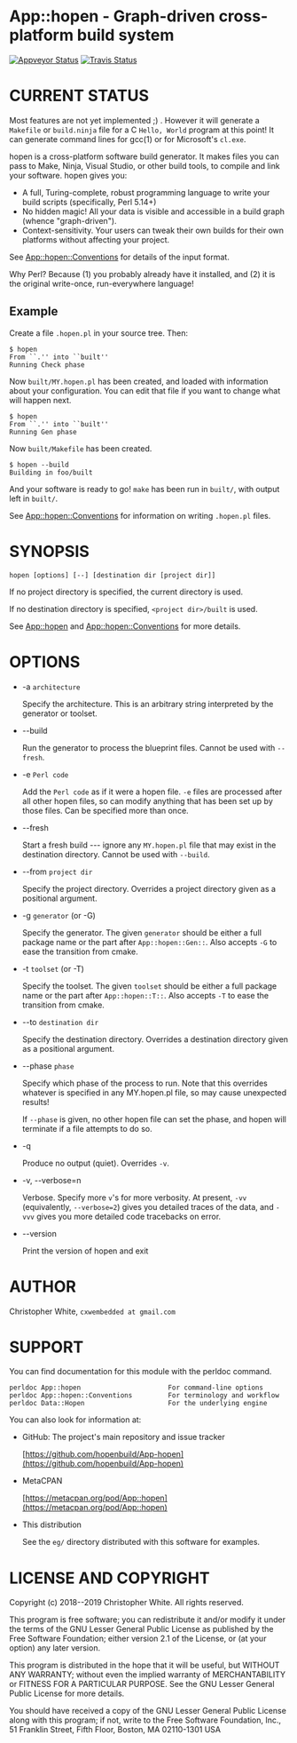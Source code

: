 # App::hopen - Graph-driven cross-platform build system

[![Appveyor Status](https://img.shields.io/appveyor/ci/cxw42/app-hopen.svg?logo=appveyor)](https://ci.appveyor.com/project/cxw42/app-hopen) [![Travis Status](https://img.shields.io/travis/hopenbuild/app-hopen.svg?logo=travis)](https://travis-ci.org/hopenbuild/app-hopen) 


# CURRENT STATUS

Most features are not yet implemented ;) .  However it will generate a
`Makefile` or `build.ninja` file for a C `Hello, World` program at this
point!  It can generate command lines for gcc(1) or for Microsoft's `cl.exe`.


hopen is a cross-platform software build generator.  It makes files you can
pass to Make, Ninja, Visual Studio, or other build tools, to compile and
link your software.  hopen gives you:

- A full, Turing-complete, robust programming language to write your
build scripts (specifically, Perl 5.14+)
- No hidden magic!  All your data is visible and accessible in a build graph
(whence "graph-driven").
- Context-sensitivity.  Your users can tweak their own builds for their own
platforms without affecting your project.

See [App::hopen::Conventions](https://metacpan.org/pod/App::hopen::Conventions) for details of the input format.

Why Perl?  Because (1) you probably already have it installed, and
(2) it is the original write-once, run-everywhere language!

## Example

Create a file `.hopen.pl` in your source tree.  Then:

    $ hopen
    From ``.'' into ``built''
    Running Check phase

Now `built/MY.hopen.pl` has been created, and loaded with information about
your configuration.  You can edit that file if you want to change what will
happen next.

    $ hopen
    From ``.'' into ``built''
    Running Gen phase

Now `built/Makefile` has been created.

    $ hopen --build
    Building in foo/built

And your software is ready to go!  `make` has been run in `built/`,
with output left in `built/`.

See [App::hopen::Conventions](https://metacpan.org/pod/App::hopen::Conventions) for information on writing `.hopen.pl` files.

# SYNOPSIS

    hopen [options] [--] [destination dir [project dir]]

If no project directory is specified, the current directory is used.

If no destination directory is specified, `<project dir>/built` is used.

See [App::hopen](https://metacpan.org/pod/App::hopen) and [App::hopen::Conventions](https://metacpan.org/pod/App::hopen::Conventions) for more details.

# OPTIONS

- -a `architecture`

    Specify the architecture.  This is an arbitrary string interpreted by the
    generator or toolset.

- --build

    Run the generator to process the blueprint files.  Cannot be used
    with `--fresh`.

- -e `Perl code`

    Add the `Perl code` as if it were a hopen file.  `-e` files are processed
    after all other hopen files, so can modify anything that has been set up
    by those files.  Can be specified more than once.

- --fresh

    Start a fresh build --- ignore any `MY.hopen.pl` file that may exist in
    the destination directory.  Cannot be used with `--build`.

- --from `project dir`

    Specify the project directory.  Overrides a project directory given as a
    positional argument.

- -g `generator` (or -G)

    Specify the generator.  The given `generator` should be either a full package
    name or the part after `App::hopen::Gen::`.  Also accepts `-G` to ease
    the transition from cmake.

- -t `toolset` (or -T)

    Specify the toolset.  The given `toolset` should be either a full package
    name or the part after `App::hopen::T::`.  Also accepts `-T` to ease
    the transition from cmake.

- --to `destination dir`

    Specify the destination directory.  Overrides a destination directory given
    as a positional argument.

- --phase `phase`

    Specify which phase of the process to run.  Note that this overrides whatever
    is specified in any MY.hopen.pl file, so may cause unexpected results!

    If `--phase` is given, no other hopen file can set the phase, and hopen will
    terminate if a file attempts to do so.

- -q

    Produce no output (quiet).  Overrides `-v`.

- -v, --verbose=n

    Verbose.  Specify more `v`'s for more verbosity.  At present, `-vv`
    (equivalently, `--verbose=2`) gives
    you detailed traces of the data, and `-vvv` gives you more detailed
    code tracebacks on error.

- --version

    Print the version of hopen and exit

# AUTHOR

Christopher White, `cxwembedded at gmail.com`

# SUPPORT

You can find documentation for this module with the perldoc command.

    perldoc App::hopen                      For command-line options
    perldoc App::hopen::Conventions         For terminology and workflow
    perldoc Data::Hopen                     For the underlying engine

You can also look for information at:

- GitHub: The project's main repository and issue tracker

    [https://github.com/hopenbuild/App-hopen](https://github.com/hopenbuild/App-hopen)

- MetaCPAN

    [https://metacpan.org/pod/App::hopen](https://metacpan.org/pod/App::hopen)

- This distribution

    See the `eg/` directory distributed with this software for examples.

# LICENSE AND COPYRIGHT

Copyright (c) 2018--2019 Christopher White.  All rights reserved.

This program is free software; you can redistribute it and/or
modify it under the terms of the GNU Lesser General Public
License as published by the Free Software Foundation; either
version 2.1 of the License, or (at your option) any later version.

This program is distributed in the hope that it will be useful,
but WITHOUT ANY WARRANTY; without even the implied warranty of
MERCHANTABILITY or FITNESS FOR A PARTICULAR PURPOSE.  See the GNU
Lesser General Public License for more details.

You should have received a copy of the GNU Lesser General Public
License along with this program; if not, write to the Free
Software Foundation, Inc.,
51 Franklin Street, Fifth Floor, Boston, MA 02110-1301  USA
